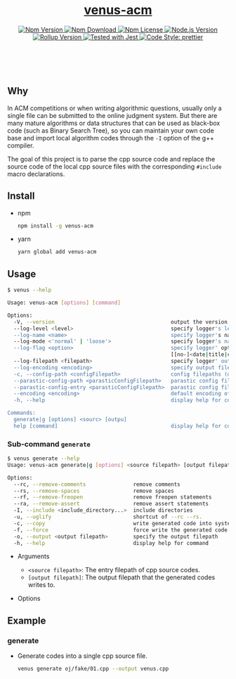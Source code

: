 <header>
  <h1 align="center">
    <a href="https://github.com/guanghechen/venus/tree/main/packages/cli#readme">venus-acm</a>
  </h1>
  <div align="center">
    <a href="https://www.npmjs.com/package/venus-acm">
      <img
        alt="Npm Version"
        src="https://img.shields.io/npm/v/venus-acm.svg"
      />
    </a>
    <a href="https://www.npmjs.com/package/venus-acm">
      <img
        alt="Npm Download"
        src="https://img.shields.io/npm/dm/venus-acm.svg"
      />
    </a>
    <a href="https://www.npmjs.com/package/venus-acm">
      <img
        alt="Npm License"
        src="https://img.shields.io/npm/l/venus-acm.svg"
      />
    </a>
    <a href="https://github.com/nodejs/node">
      <img
        alt="Node.js Version"
        src="https://img.shields.io/node/v/venus-acm"
      />
    </a>
    <a href="https://github.com/rollup/rollup">
      <img
        alt="Rollup Version"
        src="https://img.shields.io/npm/dependency-version/venus-acm/peer/rollup"
      />
    </a>
    <a href="https://github.com/facebook/jest">
      <img
        alt="Tested with Jest"
        src="https://img.shields.io/badge/tested_with-jest-9c465e.svg"
      />
    </a>
    <a href="https://github.com/prettier/prettier">
      <img
        alt="Code Style: prettier"
        src="https://img.shields.io/badge/code_style-prettier-ff69b4.svg?style=flat-square"
      />
    </a>
  </div>
</header>
<br/>


## Why

In ACM competitions or when writing algorithmic questions, usually only a single
file can be submitted to the online judgment system. But there are many mature 
algorithms or data structures that can be used as black-box code (such as 
Binary Search Tree), so you can maintain your own code base and import local 
algorithm codes through the `-I` option of the g++ compiler.

The goal of this project is to parse the cpp source code and replace the source 
code of the local cpp source files with the corresponding `#include` macro 
declarations.


## Install

* npm

  ```bash
  npm install -g venus-acm
  ```

* yarn 

  ```bash
  yarn global add venus-acm
  ```


## Usage

```bash
$ venus --help

Usage: venus-acm [options] [command]

Options:
  -V, --version                                     output the version number
  --log-level <level>                               specify logger's level.
  --log-name <name>                                 specify logger's name.
  --log-mode <'normal' | 'loose'>                   specify logger's name.
  --log-flag <option>                               specify logger' option.
                                                    [[no-]<date|title|colorful|inline>] (default: [])
  --log-filepath <filepath>                         specify logger' output path.
  --log-encoding <encoding>                         specify output file encoding.
  -c, --config-path <configFilepath>                config filepaths (default: [])
  --parastic-config-path <parasticConfigFilepath>   parastic config filepath
  --parastic-config-entry <parasticConfigFilepath>  parastic config filepath
  --encoding <encoding>                             default encoding of files in the workspace
  -h, --help                                        display help for command

Commands:
  generate|g [options] <sourc> [outpu]
  help [command]                                    display help for command
```

### Sub-command `generate`

```bash
$ venus generate --help
Usage: venus-acm generate|g [options] <source filepath> [output filepath]

Options:
  --rc, --remove-comments               remove comments
  --rs, --remove-spaces                 remove spaces
  --rf, --remove-freopen                remove freopen statements
  --ra, --remove-assert                 remove assert statements
  -I, --include <include_directory...>  include directories
  -u, --uglify                          shortcut of --rc --rs.
  -c, --copy                            write generated code into system clipboard
  -f, --force                           force write the generated code into output filepath
  -o, --output <output filepath>        specify the output filepath
  -h, --help                            display help for command
```

* Arguments

  - `<source filepath>`: The entry filepath of cpp source codes.
  - `[output filepath]`: The output filepath that the generated codes writes to.

* Options

## Example

### generate

* Generate codes into a single cpp source file.

  ```bash
  venus generate oj/fake/01.cpp --output venus.cpp
  ```